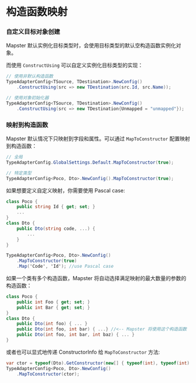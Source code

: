 # 构造函数映射



### 自定义目标对象创建 

Mapster 默认实例化目标类型时，会使用目标类型的默认空构造函数实例化对象。

而使用 `ConstructUsing` 可以自定义实例化目标类型的实现：

```csharp
// 使用非默认构造函数
TypeAdapterConfig<TSource, TDestination>.NewConfig()
    .ConstructUsing(src => new TDestination(src.Id, src.Name));

// 使用对象初始化器
TypeAdapterConfig<TSource, TDestination>.NewConfig()
    .ConstructUsing(src => new TDestination{Unmapped = "unmapped"});
```

### 映射到构造函数

Mapster 默认情况下只映射到字段和属性。可以通过 `MapToConstructor` 配置映射到构造函数：

```csharp
// 全局
TypeAdapterConfig.GlobalSettings.Default.MapToConstructor(true);

// 特定类型
TypeAdapterConfig<Poco, Dto>.NewConfig().MapToConstructor(true);
```

如果想要定义自定义映射，你需要使用 Pascal case:

```csharp
class Poco {
    public string Id { get; set; }
    ...
}
class Dto {
    public Dto(string code, ...) {
        ...
    }
}
```
```csharp
TypeAdapterConfig<Poco, Dto>.NewConfig()
    .MapToConstructor(true)
    .Map('Code', 'Id'); //use Pascal case
```

如果一个类有多个构造函数，Mapster 将自动选择满足映射的最大数量的参数的构造函数：

```csharp
class Poco {
    public int Foo { get; set; }
    public int Bar { get; set; }
}
class Dto {
    public Dto(int foo) { ... }
    public Dto(int foo, int bar) { ...} //<-- Mapster 将使用这个构造函数
    public Dto(int foo, int bar, int baz) { ... }
}
```
或者也可以显式地传递 ConstructorInfo 给 `MapToConstructor` 方法:

```csharp
var ctor = typeof(Dto).GetConstructor(new[] { typeof(int), typeof(int) });
TypeAdapterConfig<Poco, Dto>.NewConfig()
    .MapToConstructor(ctor);
```

